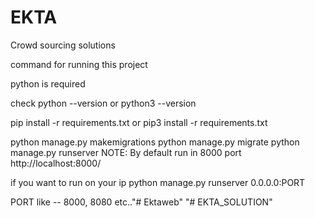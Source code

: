 # EKTA
Crowd sourcing solutions


command for running this project

python is required

check python --version or python3 --version

pip install -r requirements.txt or pip3 install -r requirements.txt

python manage.py makemigrations
python manage.py migrate
python manage.py runserver
NOTE: By default run in 8000 port
http://localhost:8000/

if you want to run on your ip
python manage.py runserver 0.0.0.0:PORT

PORT like -- 8000, 8080 etc.."# Ektaweb" 
"# EKTA_SOLUTION" 
